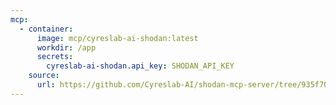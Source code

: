```yaml
---
mcp:
  - container:
      image: mcp/cyreslab-ai-shodan:latest
      workdir: /app
      secrets:
        cyreslab-ai-shodan.api_key: SHODAN_API_KEY
    source:
      url: https://github.com/Cyreslab-AI/shodan-mcp-server/tree/935f7044f60570cf2d094d94596eeea7872fb6be
---
```

